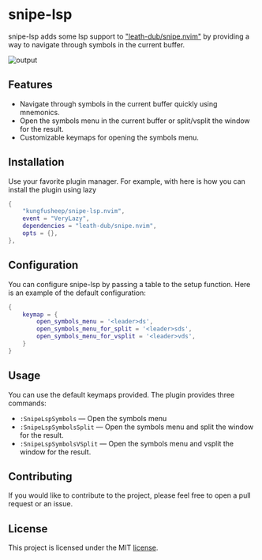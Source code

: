 # snipe-lsp 

snipe-lsp adds some lsp support to ["leath-dub/snipe.nvim"](https://github.com/leath-dub/snipe.nvim) by providing a way to navigate through symbols in the current buffer.

![output](https://github.com/user-attachments/assets/16e110f8-b2b8-4c9f-aa3b-79292835b23e)

## Features

- Navigate through symbols in the current buffer quickly using mnemonics.
- Open the symbols menu in the current buffer or split/vsplit the window for the result.
- Customizable keymaps for opening the symbols menu.

## Installation

Use your favorite plugin manager. For example, with here is how you can install the plugin using lazy

```lua
{
	"kungfusheep/snipe-lsp.nvim",
	event = "VeryLazy",
	dependencies = "leath-dub/snipe.nvim",
	opts = {},
},
```


## Configuration

You can configure snipe-lsp by passing a table to the setup function. Here is an example of the default configuration:

```lua
{
	keymap = {
		open_symbols_menu = '<leader>ds',
		open_symbols_menu_for_split = '<leader>sds',
		open_symbols_menu_for_vsplit = '<leader>vds',
	}
}
```

## Usage

You can use the default keymaps provided. The plugin provides three commands:

- `:SnipeLspSymbols` — Open the symbols menu
- `:SnipeLspSymbolsSplit` — Open the symbols menu and split the window for the result.
- `:SnipeLspSymbolsVSplit` — Open the symbols menu and vsplit the window for the result.

## Contributing

If you would like to contribute to the project, please feel free to open a pull request or an issue. 

## License

This project is licensed under the MIT [license](LICENSE).
